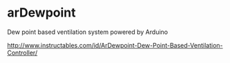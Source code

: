 # arDewpoint
Dew point based ventilation system powered by Arduino

http://www.instructables.com/id/ArDewpoint-Dew-Point-Based-Ventilation-Controller/
